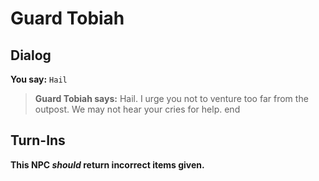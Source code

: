 # Guard Tobiah
## Dialog

**You say:** `Hail`



>**Guard Tobiah says:** Hail.  I urge you not to venture too far from the outpost.  We may not hear your cries for help.
end

## Turn-Ins



**This NPC *should* return incorrect items given.**





